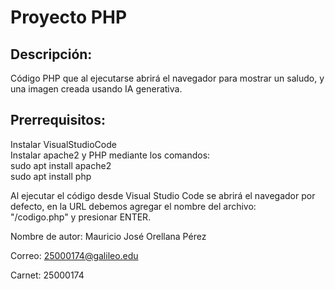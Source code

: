 # Proyecto PHP

## Descripción:
Código PHP que al ejecutarse abrirá el navegador para mostrar un saludo, y una imagen creada usando IA generativa. 

## Prerrequisitos:
Instalar VisualStudioCode  
Instalar apache2 y PHP mediante los comandos:  
sudo apt install apache2  
sudo apt install php

Al ejecutar el código desde Visual Studio Code se abrirá el navegador por defecto, en la URL debemos agregar el nombre del archivo:  
"/codigo.php" y presionar ENTER.

Nombre de autor: Mauricio José Orellana Pérez

Correo: 25000174@galileo.edu

Carnet: 25000174
